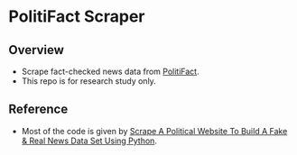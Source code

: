 # PolitiFact Scraper
## Overview
* Scrape fact-checked news data from [PolitiFact](https://www.politifact.com/).
* This repo is for research study only.

## Reference
* Most of the code is given by [Scrape A Political Website To Build A Fake & Real News Data Set Using Python](https://randerson112358.medium.com/scrape-a-political-website-for-fake-real-news-using-python-b4f5b2af830b).